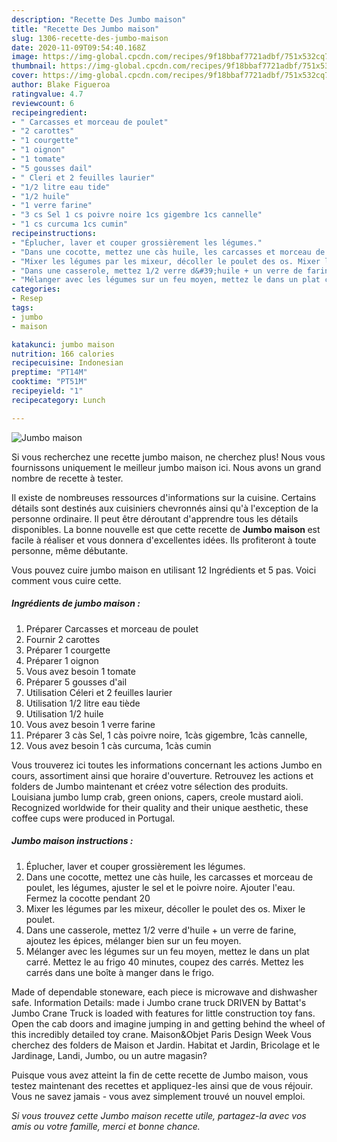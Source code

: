 ```yaml
---
description: "Recette Des Jumbo maison"
title: "Recette Des Jumbo maison"
slug: 1306-recette-des-jumbo-maison
date: 2020-11-09T09:54:40.168Z
image: https://img-global.cpcdn.com/recipes/9f18bbaf7721adbf/751x532cq70/jumbo-maison-photo-principale-de-la-recette.jpg
thumbnail: https://img-global.cpcdn.com/recipes/9f18bbaf7721adbf/751x532cq70/jumbo-maison-photo-principale-de-la-recette.jpg
cover: https://img-global.cpcdn.com/recipes/9f18bbaf7721adbf/751x532cq70/jumbo-maison-photo-principale-de-la-recette.jpg
author: Blake Figueroa
ratingvalue: 4.7
reviewcount: 6
recipeingredient:
- " Carcasses et morceau de poulet"
- "2 carottes"
- "1 courgette"
- "1 oignon"
- "1 tomate"
- "5 gousses dail"
- " Cleri et 2 feuilles laurier"
- "1/2 litre eau tide"
- "1/2 huile"
- "1 verre farine"
- "3 cs Sel 1 cs poivre noire 1cs gigembre 1cs cannelle"
- "1 cs curcuma 1cs cumin"
recipeinstructions:
- "Éplucher, laver et couper grossièrement les légumes."
- "Dans une cocotte, mettez une càs huile, les carcasses et morceau de poulet, les légumes, ajuster le sel et le poivre noire. Ajouter l&#39;eau. Fermez la cocotte pendant 20"
- "Mixer les légumes par les mixeur, décoller le poulet des os. Mixer le poulet."
- "Dans une casserole, mettez 1/2 verre d&#39;huile + un verre de farine, ajoutez les épices, mélanger bien sur un feu moyen."
- "Mélanger avec les légumes sur un feu moyen, mettez le dans un plat carré. Mettez le au frigo 40 minutes, coupez des carrés. Mettez les carrés dans une boîte à manger dans le frigo."
categories:
- Resep
tags:
- jumbo
- maison

katakunci: jumbo maison 
nutrition: 166 calories
recipecuisine: Indonesian
preptime: "PT14M"
cooktime: "PT51M"
recipeyield: "1"
recipecategory: Lunch

---
```



![Jumbo maison](https://img-global.cpcdn.com/recipes/9f18bbaf7721adbf/751x532cq70/jumbo-maison-photo-principale-de-la-recette.jpg)

Si vous recherchez une recette jumbo maison, ne cherchez plus! Nous vous fournissons uniquement le meilleur jumbo maison ici. Nous avons un grand nombre de recette à tester.

Il existe de nombreuses ressources d'informations sur la cuisine. Certains détails sont destinés aux cuisiniers chevronnés ainsi qu'à l'exception de la personne ordinaire. Il peut être déroutant d'apprendre tous les détails disponibles. La bonne nouvelle est que cette recette de <strong> Jumbo maison </strong> est facile à réaliser et vous donnera d'excellentes idées. Ils profiteront à toute personne, même débutante.

<!--inarticleads1-->

Vous pouvez cuire jumbo maison en utilisant 12 Ingrédients et 5 pas. Voici comment vous cuire cette.

##### Ingrédients de jumbo maison :

1. Préparer  Carcasses et morceau de poulet
1. Fournir 2 carottes
1. Préparer 1 courgette
1. Préparer 1 oignon
1. Vous avez besoin 1 tomate
1. Préparer 5 gousses d&#39;ail
1. Utilisation  Céleri et 2 feuilles laurier
1. Utilisation 1/2 litre eau tiède
1. Utilisation 1/2 huile
1. Vous avez besoin 1 verre farine
1. Préparer 3 càs Sel, 1 càs poivre noire, 1càs gigembre, 1càs cannelle,
1. Vous avez besoin 1 càs curcuma, 1càs cumin


Vous trouverez ici toutes les informations concernant les actions Jumbo en cours, assortiment ainsi que horaire d&#39;ouverture. Retrouvez les actions et folders de Jumbo maintenant et créez votre sélection des produits. Louisiana jumbo lump crab, green onions, capers, creole mustard aioli. Recognized worldwide for their quality and their unique aesthetic, these coffee cups were produced in Portugal. 

<!--inarticleads2-->

##### Jumbo maison instructions :

1. Éplucher, laver et couper grossièrement les légumes.
1. Dans une cocotte, mettez une càs huile, les carcasses et morceau de poulet, les légumes, ajuster le sel et le poivre noire. Ajouter l&#39;eau. Fermez la cocotte pendant 20
1. Mixer les légumes par les mixeur, décoller le poulet des os. Mixer le poulet.
1. Dans une casserole, mettez 1/2 verre d&#39;huile + un verre de farine, ajoutez les épices, mélanger bien sur un feu moyen.
1. Mélanger avec les légumes sur un feu moyen, mettez le dans un plat carré. Mettez le au frigo 40 minutes, coupez des carrés. Mettez les carrés dans une boîte à manger dans le frigo.


Made of dependable stoneware, each piece is microwave and dishwasher safe. Information Details: made i Jumbo crane truck DRIVEN by Battat&#39;s Jumbo Crane Truck is loaded with features for little construction toy fans. Open the cab doors and imagine jumping in and getting behind the wheel of this incredibly detailed toy crane. Maison&amp;Objet Paris Design Week Vous cherchez des folders de Maison et Jardin. Habitat et Jardin, Bricolage et le Jardinage, Landi, Jumbo, ou un autre magasin? 

<!--inarticleads1-->

<p>
Puisque vous avez atteint la fin de cette recette de Jumbo maison, vous testez maintenant des recettes et appliquez-les ainsi que de vous réjouir. Vous ne savez jamais - vous avez simplement trouvé un nouvel emploi.
</p>

<p>
<i>Si vous trouvez cette Jumbo maison recette utile, partagez-la avec vos amis ou votre famille, merci et bonne chance.</i>
</p>
